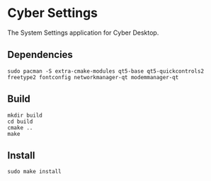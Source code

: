 # Cyber Settings

The System Settings application for Cyber Desktop.

## Dependencies

```shell
sudo pacman -S extra-cmake-modules qt5-base qt5-quickcontrols2 freetype2 fontconfig networkmanager-qt modemmanager-qt
```

## Build

```shell
mkdir build
cd build
cmake ..
make
```

## Install

```shell
sudo make install
```
